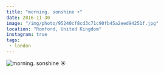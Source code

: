 ```yaml
---
title: "morning. sonshine ☀️"
date: 2016-11-30
image: "/img/photo/95240cf8cd3c71c90fb45a2eed94251f.jpg"
location: "Romford, United Kingdom"
instagram: true
tags:
 - london
---
```


![morning. sonshine ☀️](/img/photo/95240cf8cd3c71c90fb45a2eed94251f.jpg)
